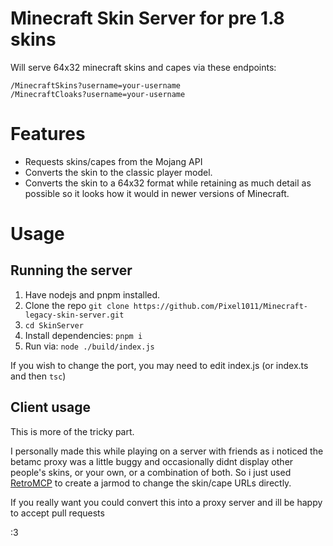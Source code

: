 # Minecraft Skin Server for pre 1.8 skins

Will serve 64x32 minecraft skins and capes via these endpoints:
```
/MinecraftSkins?username=your-username
/MinecraftCloaks?username=your-username
```

# Features
- Requests skins/capes from the Mojang API
- Converts the skin to the classic player model.
- Converts the skin to a 64x32 format while retaining as much detail as possible so it looks how it would in newer versions of Minecraft.

# Usage
## Running the server

1. Have nodejs and pnpm installed.
2. Clone the repo ``git clone https://github.com/Pixel1011/Minecraft-legacy-skin-server.git``
3. ``cd SkinServer``
4. Install dependencies: ``pnpm i``
5. Run via: ``node ./build/index.js``

If you wish to change the port, you may need to edit index.js (or index.ts and then ``tsc``)

## Client usage
This is more of the tricky part.

I personally made this while playing on a server with friends as i noticed the betamc proxy was a little buggy and occasionally didnt display other people's skins, or your own, or a combination of both. 
So i just used [RetroMCP](https://github.com/MCPHackers/RetroMCP-Java) to create a jarmod to change the skin/cape URLs directly.

If you really want you could convert this into a proxy server and ill be happy to accept pull requests

:3

